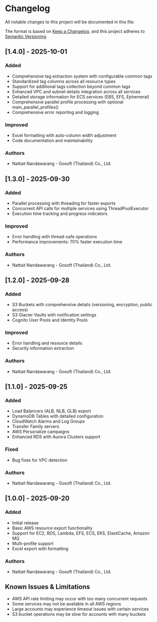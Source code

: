 # Changelog

All notable changes to this project will be documented in this file.

The format is based on [Keep a Changelog](https://keepachangelog.com/en/1.0.0/),
and this project adheres to [Semantic Versioning](https://semver.org/spec/v2.0.0.html).

## [1.4.0] - 2025-10-01

### Added
- Comprehensive tag extraction system with configurable common tags
- Standardized tag columns across all resource types
- Support for additional tags collection beyond common tags
- Enhanced VPC and subnet details integration across all services
- Detailed storage information for ECS services (EBS, EFS, Ephemeral)
- Comprehensive parallel profile processing with optional main_parallel_profiles()
- Comprehensive error reporting and logging

### Improved
- Excel formatting with auto-column width adjustment
- Code documentation and maintainability

### Authors
- Nattait Nandawarang - Gosoft (Thailand) Co., Ltd.

## [1.3.0] - 2025-09-30

### Added
- Parallel processing with threading for faster exports
- Concurrent API calls for multiple services using ThreadPoolExecutor
- Execution time tracking and progress indicators

### Improved
- Error handling with thread-safe operations
- Performance improvements: 70% faster execution time

### Authors
- Nattait Nandawarang - Gosoft (Thailand) Co., Ltd.

## [1.2.0] - 2025-09-28

### Added
- S3 Buckets with comprehensive details (versioning, encryption, public access)
- S3 Glacier Vaults with notification settings
- Cognito User Pools and Identity Pools

### Improved
- Error handling and resource details
- Security information extraction

### Authors
- Nattait Nandawarang - Gosoft (Thailand) Co., Ltd.

## [1.1.0] - 2025-09-25

### Added
- Load Balancers (ALB, NLB, GLB) export
- DynamoDB Tables with detailed configuration
- CloudWatch Alarms and Log Groups
- Transfer Family servers
- AWS Personalize campaigns
- Enhanced RDS with Aurora Clusters support

### Fixed
- Bug fixes for VPC detection

### Authors
- Nattait Nandawarang - Gosoft (Thailand) Co., Ltd.

## [1.0.0] - 2025-09-20

### Added
- Initial release
- Basic AWS resource export functionality
- Support for EC2, RDS, Lambda, EFS, ECS, EKS, ElastiCache, Amazon MQ
- Multi-profile support
- Excel export with formatting

### Authors
- Nattait Nandawarang - Gosoft (Thailand) Co., Ltd.

## Known Issues & Limitations

- AWS API rate limiting may occur with too many concurrent requests
- Some services may not be available in all AWS regions
- Large accounts may experience timeout issues with certain services
- S3 bucket operations may be slow for accounts with many buckets
